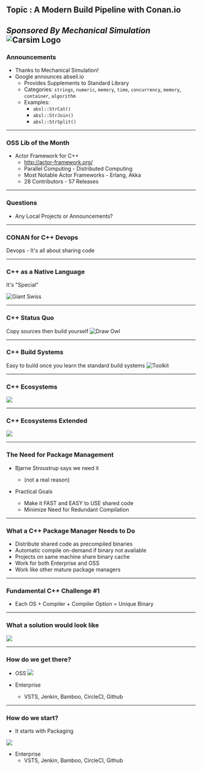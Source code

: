 ## Topic : A Modern Build Pipeline with Conan.io
*Sponsored By Mechanical Simulation*  
![Carsim Logo](/assets/image/logo/carsim.jpg)
---
### Announcements
* Thanks to Mechanical Simulation! 
* Google announces abseil.io
	* Provides Supplements to Standard Library
	* Categories: `strings`, `numeric`, `memory`, `time`, `concurrency`, `memory`, `container`, `algorithm`
	* Examples:  
		* `absl::StrCat()`
		* `absl::StrJoin()`
		* `absl::StrSplit()`
---
### OSS Lib of the Month
* Actor Framework for C++
	* http://actor-framework.org/
	* Parallel Computing - Distributed Computing
	* Most Notable Actor Frameworks - Erlang, Akka
	* 28 Contributors - 57 Releases

---
### Questions
* Any Local Projects or Announcements?

---
### CONAN for C++ Devops

Devops - It's all about sharing code

---
### C++ as a Native Language

It's "Special"

![Giant Swiss](/09-2017/giant_swiss.jpg)

---
### C++ Status Quo

Copy sources then build yourself
![Draw Owl](/09-2017/draw_owl.png)

---
### C++ Build Systems

Easy to build once you learn the standard build systems
![Toolkit](/09-2017/toolkit.jpeg)

---
### C++ Ecosystems
![](/09-2017/boxer_vs_mma.png)

---
### C++ Ecosystems Extended
![](/09-2017/mma_disciplines.png)

---
### The Need for Package Management 

* Bjarne Stroustrup says we need it
  * (not a real reason)

* Practical Goals
  * Make it FAST and EASY to USE shared code
  * Minimize Need for Redundant Compilation
  
---
### What a C++ Package Manager Needs to Do
* Distribute shared code as precompiled binaries
* Automatic compile on-demand if binary not available
* Projects on same machine share binary cache
* Work for both Enterprise and OSS
* Work like other mature package managers

--- 
### Fundamental C++ Challenge #1
* Each OS + Compiler + Compiler Option = Unique Binary

--- 
### What a solution would look like
![](/09-2017/conan-binary-table.png)

--- 
### How do we get there? 
* OSS
![](/09-2017/travis-appveyor-github.png)

* Enterprise
	* VSTS, Jenkin, Bamboo, CircleCI, Github

--- 
### How do we start? 
* It starts with Packaging

![](/09-2017/travis-appveyor-github.png)

* Enterprise
	* VSTS, Jenkin, Bamboo, CircleCI, Github

